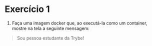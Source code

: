 # Exercício 1
1. Faça uma imagem docker que, ao executá-la como um container, mostre na tela a seguinte mensagem:
> Sou pessoa estudante da Trybe!
